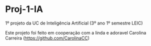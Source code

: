 # Proj-1-IA
1º projeto da UC de Inteligência Artificial (3º ano 1º semestre LEIC)

Este projeto foi feito em cooperação com a linda e adoravel Carolina Carreira (https://github.com/CarolinaCC)
